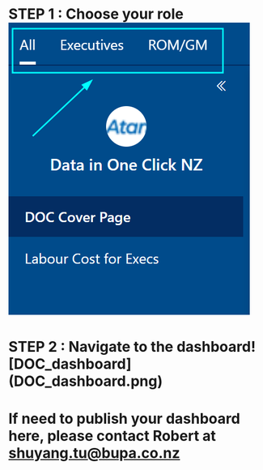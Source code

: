 # STEP 1 : Choose your role ![DOC_audience](DOC_audience.png)

# STEP 2 : Navigate to the dashboard! [DOC_dashboard] (DOC_dashboard.png)

# If need to publish your dashboard here, please contact Robert at shuyang.tu@bupa.co.nz
